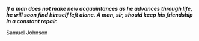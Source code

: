 _**If a man does not make new acquaintances as he advances through life, he will soon find himself left alone. A man, sir, should keep his friendship in a constant repair.**_

Samuel Johnson